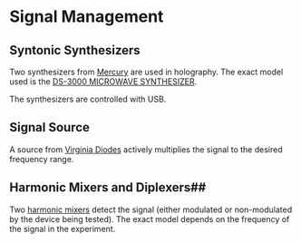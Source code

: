 # Signal Management #

## Syntonic Synthesizers ##
Two synthesizers from [Mercury](https://www.mrcy.com/) are used in holography. The exact model used is the [DS-3000 MICROWAVE SYNTHESIZER](https://www.mrcy.com/products/rf-and-mixed-signal/signal-sources/ds-3000-microwave-synthesizer).

The synthesizers are controlled with USB.

## Signal Source ##
A source from [Virginia Diodes](https://www.vadiodes.com/en/products/custom-transmitters) actively multiplies the signal to the desired frequency range. 

## Harmonic Mixers and Diplexers##
Two [harmonic mixers](http://pacificmillimeter.com/HarmonicMixers.html) detect the signal (either modulated or non-modulated by the device being tested).  The exact model depends on the frequency of the signal in the experiment. 